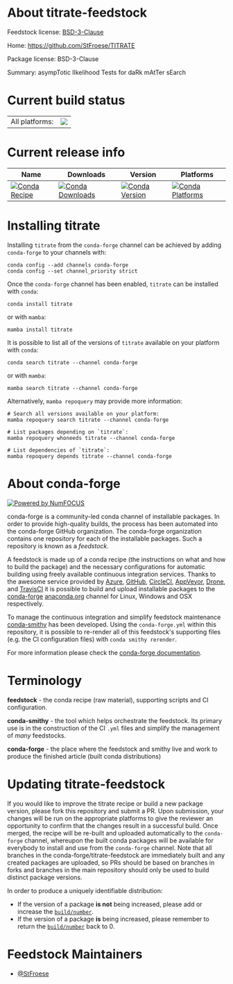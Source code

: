 About titrate-feedstock
=======================

Feedstock license: [BSD-3-Clause](https://github.com/conda-forge/titrate-feedstock/blob/main/LICENSE.txt)

Home: https://github.com/StFroese/TITRATE

Package license: BSD-3-Clause

Summary: asympTotic lIkelihood Tests for daRk mAtTer sEarch

Current build status
====================


<table><tr><td>All platforms:</td>
    <td>
      <a href="https://dev.azure.com/conda-forge/feedstock-builds/_build/latest?definitionId=20037&branchName=main">
        <img src="https://dev.azure.com/conda-forge/feedstock-builds/_apis/build/status/titrate-feedstock?branchName=main">
      </a>
    </td>
  </tr>
</table>

Current release info
====================

| Name | Downloads | Version | Platforms |
| --- | --- | --- | --- |
| [![Conda Recipe](https://img.shields.io/badge/recipe-titrate-green.svg)](https://anaconda.org/conda-forge/titrate) | [![Conda Downloads](https://img.shields.io/conda/dn/conda-forge/titrate.svg)](https://anaconda.org/conda-forge/titrate) | [![Conda Version](https://img.shields.io/conda/vn/conda-forge/titrate.svg)](https://anaconda.org/conda-forge/titrate) | [![Conda Platforms](https://img.shields.io/conda/pn/conda-forge/titrate.svg)](https://anaconda.org/conda-forge/titrate) |

Installing titrate
==================

Installing `titrate` from the `conda-forge` channel can be achieved by adding `conda-forge` to your channels with:

```
conda config --add channels conda-forge
conda config --set channel_priority strict
```

Once the `conda-forge` channel has been enabled, `titrate` can be installed with `conda`:

```
conda install titrate
```

or with `mamba`:

```
mamba install titrate
```

It is possible to list all of the versions of `titrate` available on your platform with `conda`:

```
conda search titrate --channel conda-forge
```

or with `mamba`:

```
mamba search titrate --channel conda-forge
```

Alternatively, `mamba repoquery` may provide more information:

```
# Search all versions available on your platform:
mamba repoquery search titrate --channel conda-forge

# List packages depending on `titrate`:
mamba repoquery whoneeds titrate --channel conda-forge

# List dependencies of `titrate`:
mamba repoquery depends titrate --channel conda-forge
```


About conda-forge
=================

[![Powered by
NumFOCUS](https://img.shields.io/badge/powered%20by-NumFOCUS-orange.svg?style=flat&colorA=E1523D&colorB=007D8A)](https://numfocus.org)

conda-forge is a community-led conda channel of installable packages.
In order to provide high-quality builds, the process has been automated into the
conda-forge GitHub organization. The conda-forge organization contains one repository
for each of the installable packages. Such a repository is known as a *feedstock*.

A feedstock is made up of a conda recipe (the instructions on what and how to build
the package) and the necessary configurations for automatic building using freely
available continuous integration services. Thanks to the awesome service provided by
[Azure](https://azure.microsoft.com/en-us/services/devops/), [GitHub](https://github.com/),
[CircleCI](https://circleci.com/), [AppVeyor](https://www.appveyor.com/),
[Drone](https://cloud.drone.io/welcome), and [TravisCI](https://travis-ci.com/)
it is possible to build and upload installable packages to the
[conda-forge](https://anaconda.org/conda-forge) [anaconda.org](https://anaconda.org/)
channel for Linux, Windows and OSX respectively.

To manage the continuous integration and simplify feedstock maintenance
[conda-smithy](https://github.com/conda-forge/conda-smithy) has been developed.
Using the ``conda-forge.yml`` within this repository, it is possible to re-render all of
this feedstock's supporting files (e.g. the CI configuration files) with ``conda smithy rerender``.

For more information please check the [conda-forge documentation](https://conda-forge.org/docs/).

Terminology
===========

**feedstock** - the conda recipe (raw material), supporting scripts and CI configuration.

**conda-smithy** - the tool which helps orchestrate the feedstock.
                   Its primary use is in the construction of the CI ``.yml`` files
                   and simplify the management of *many* feedstocks.

**conda-forge** - the place where the feedstock and smithy live and work to
                  produce the finished article (built conda distributions)


Updating titrate-feedstock
==========================

If you would like to improve the titrate recipe or build a new
package version, please fork this repository and submit a PR. Upon submission,
your changes will be run on the appropriate platforms to give the reviewer an
opportunity to confirm that the changes result in a successful build. Once
merged, the recipe will be re-built and uploaded automatically to the
`conda-forge` channel, whereupon the built conda packages will be available for
everybody to install and use from the `conda-forge` channel.
Note that all branches in the conda-forge/titrate-feedstock are
immediately built and any created packages are uploaded, so PRs should be based
on branches in forks and branches in the main repository should only be used to
build distinct package versions.

In order to produce a uniquely identifiable distribution:
 * If the version of a package **is not** being increased, please add or increase
   the [``build/number``](https://docs.conda.io/projects/conda-build/en/latest/resources/define-metadata.html#build-number-and-string).
 * If the version of a package **is** being increased, please remember to return
   the [``build/number``](https://docs.conda.io/projects/conda-build/en/latest/resources/define-metadata.html#build-number-and-string)
   back to 0.

Feedstock Maintainers
=====================

* [@StFroese](https://github.com/StFroese/)

